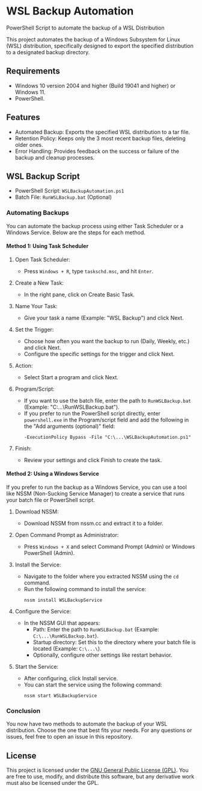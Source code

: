 # WSL Backup Automation

PowerShell Script to automate the backup of a WSL Distribution

This project automates the backup of a Windows Subsystem for Linux (WSL) distribution, specifically designed to export the specified distribution to a designated backup directory.

## Requirements

- Windows 10 version 2004 and higher (Build 19041 and higher) or Windows 11.
- PowerShell.

## Features

- Automated Backup: Exports the specified WSL distribution to a tar file.
- Retention Policy: Keeps only the 3 most recent backup files, deleting older ones.
- Error Handling: Provides feedback on the success or failure of the backup and cleanup processes.

## WSL Backup Script

- PowerShell Script: `WSLBackupAutomation.ps1`
- Batch File: `RunWSLBackup.bat` (Optional)

### Automating Backups

You can automate the backup process using either Task Scheduler or a Windows Service. Below are the steps for each method.

#### Method 1: Using Task Scheduler

1. Open Task Scheduler:
   - Press `Windows + R`, type `taskschd.msc`, and hit `Enter`.

2. Create a New Task:
   - In the right pane, click on Create Basic Task.

3. Name Your Task:
   - Give your task a name (Example: "WSL Backup") and click Next.

4. Set the Trigger:
   - Choose how often you want the backup to run (Daily, Weekly, etc.) and click Next.
   - Configure the specific settings for the trigger and click Next.

5. Action:
   - Select Start a program and click Next.

6. Program/Script:
   - If you want to use the batch file, enter the path to `RunWSLBackup.bat` (Example: "C:\...\RunWSLBackup.bat").
   - If you prefer to run the PowerShell script directly, enter `powershell.exe` in the Program/script field and add the following in the "Add arguments (optional)" field:
     ```
     -ExecutionPolicy Bypass -File "C:\...\WSLBackupAutomation.ps1"
     ```

7. Finish:
   - Review your settings and click Finish to create the task.

#### Method 2: Using a Windows Service

If you prefer to run the backup as a Windows Service, you can use a tool like NSSM (Non-Sucking Service Manager) to create a service that runs your batch file or PowerShell script.

1. Download NSSM:
   - Download NSSM from nssm.cc and extract it to a folder.

2. Open Command Prompt as Administrator:
   - Press `Windows + X` and select Command Prompt (Admin) or Windows PowerShell (Admin).

3. Install the Service:
   - Navigate to the folder where you extracted NSSM using the `cd` command.
   - Run the following command to install the service:
     ```
     nssm install WSLBackupService
     ```

4. Configure the Service:
   - In the NSSM GUI that appears:
     - Path: Enter the path to `RunWSLBackup.bat` (Example:
     `C:\...\RunWSLBackup.bat`).
     - Startup directory: Set this to the directory where your batch file is located (Example:
     `C:\...\`).
     - Optionally, configure other settings like restart behavior.

5. Start the Service:
   - After configuring, click Install service.
   - You can start the service using the following command:
     ```
     nssm start WSLBackupService
     ```

### Conclusion

You now have two methods to automate the backup of your WSL distribution. Choose the one that best fits your needs. For any questions or issues, feel free to open an issue in this repository.

## License

This project is licensed under the [GNU General Public License (GPL)](https://www.gnu.org/licenses/gpl-3.0.html). You are free to use, modify, and distribute this software, but any derivative work must also be licensed under the GPL.
